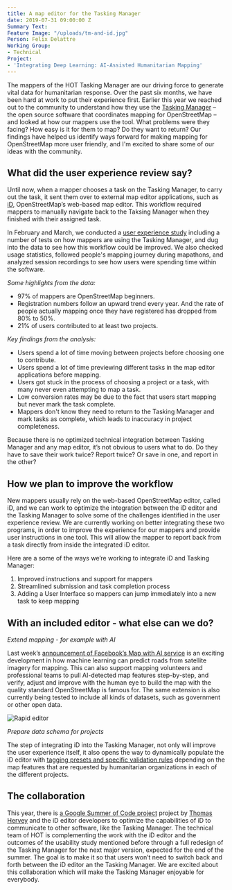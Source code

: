 ```yaml
---
title: A map editor for the Tasking Manager
date: 2019-07-31 09:00:00 Z
Summary Text: 
Feature Image: "/uploads/tm-and-id.jpg"
Person: Felix Delattre
Working Group:
- Technical
Project:
- 'Integrating Deep Learning: AI-Assisted Humanitarian Mapping'
---
```


The mappers of the HOT Tasking Manager are our driving force to generate vital data for humanitarian response. Over the past six months, we have been hard at work to put their experience first. Earlier this year we reached out to the community to understand how they use the [Tasking Manager](https://tasks.hotosm.org) – the open source software that coordinates mapping for OpenStreetMap – and looked at how our mappers use the tool. What problems were they facing? How easy is it for them to map? Do they want to return? Our findings have helped us identify ways forward for making mapping for OpenStreetMap more user friendly, and I'm excited to share some of our ideas with the community.

## What did the user experience review say?

Until now, when a mapper chooses a task on the Tasking Manager, to carry out the task, it  sent them over to external map editor applications, such as [iD](http://ideditor.com/), OpenStreetMap’s web-based map editor. This workflow required mappers to manually navigate back to the Taksing Manager when they finished with their assigned task.

In February and March, we conducted a [user experience study](https://www.hotosm.org/updates/tasking-manager-design-discovery/) including a number of tests on how mappers are using the Tasking Manager, and dug into the data to see how this workflow could be improved. We also checked usage statistics, followed people's mapping journey during mapathons, and analyzed session recordings to see how users were spending time within the software.

*Some highlights from the data:*

* 97% of mappers are OpenStreetMap beginners.
* Registration numbers follow an upward trend every year. And the rate of people actually mapping once they have registered has dropped from 80% to 50%.
* 21% of users contributed to at least two projects.

*Key findings from the analysis:*

* Users spend a lot of time moving between projects before choosing one to contribute.
* Users spend a lot of time previewing different tasks in the map editor applications before mapping.
* Users got stuck in the process of choosing a project or a task, with many never even attempting to map a task.
* Low conversion rates may be due to the fact that users start mapping but never mark the task complete.
* Mappers don't know they need to return to the Tasking Manager and mark tasks as complete, which leads to inaccuracy in project completeness.

Because there is no optimized technical integration between Tasking Manager and any map editor, it’s not obvious to users what to do. Do they have to save their work twice? Report twice? Or save in one, and report in the other?

## How we plan to improve the workflow

New mappers usually rely on the web-based OpenStreetMap editor, called iD, and we can work to optimize the integration between the iD editor and the Tasking Manager to solve some of the challenges identified in the user experience review. We are currently working on better integrating these two programs, in order to improve the experience for our mappers and provide user instructions in one tool. This will allow the mapper to report back from a task directly from inside the integrated iD editor. 

Here are a some of the ways we’re working to integrate iD and Tasking Manager:

1. Improved instructions and support for mappers
2. Streamlined submission and task completion process
3. Adding a User Interface so mappers can jump immediately into a new task to keep mapping


## With an included editor - what else can we do?

*Extend mapping - for example with AI*

Last week’s [announcement of Facebook’s Map with AI service](https://tech.fb.com/ai-is-supercharging-the-creation-of-maps-around-the-world/) is an exciting development in how machine learning can predict roads from satellite imagery for mapping. This can also support mapping volunteers and professional teams to pull AI-detected map features step-by-step, and verify, adjust and improve with the human eye to build the map with the quality standard OpenStreetMap is famous for. The same extension is also currently being tested to include all kinds of datasets, such as government or other open data.

![Rapid editor](/uploads/rapid-editor.jpg)

*Prepare data schema for projects*

The step of integrating iD into the Tasking Manager, not only will improve the user experience itself, it also opens the way to dynamically populate the iD editor with [tagging presets and specific validation rules](https://medium.com/radiant-solutions/maprules-custom-tagging-presets-and-validation-rules-for-openstreetmap-581f8fa6df3d) depending on the map features that are requested by humanitarian organizations in each of the different projects.

## The collaboration

This year, there is [a Google Summer of Code project](https://wiki.openstreetmap.org/wiki/Google_Summer_of_Code/2019/Project_ideas#iD_editor) project by [Thomas Hervey](https://thomas-hervey.github.io/) and the iD editor developers to optimize the capabilities of iD to communicate to other software, like the Tasking Manager. The technical team of HOT is complementing the work with the iD editor and the outcomes of the usability study mentioned before through a full redesign of the Tasking Manager for the next major version, expected for the end of the summer. The goal is to make it so that users won’t need to switch back and forth between the iD editor an the Tasking Manager. We are excited about this collaboration which will make the Tasking Manager enjoyable for everybody.
